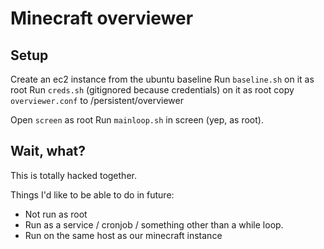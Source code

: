 # Minecraft overviewer

## Setup

Create an ec2 instance from the ubuntu baseline
Run `baseline.sh` on it as root
Run `creds.sh` (gitignored because credentials) on it as root
copy `overviewer.conf` to /persistent/overviewer

Open `screen` as root
Run `mainloop.sh` in screen (yep, as root).

## Wait, what?

This is totally hacked together.

Things I'd like to be able to do in future:

 * Not run as root
 * Run as a service / cronjob / something other than a while loop.
 * Run on the same host as our minecraft instance
